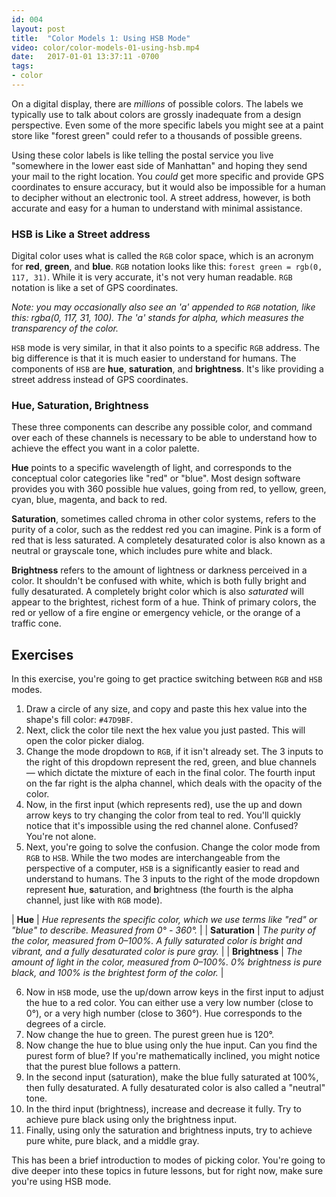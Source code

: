 ```yaml
---
id: 004
layout: post
title:  "Color Models 1: Using HSB Mode"
video: color/color-models-01-using-hsb.mp4
date:   2017-01-01 13:37:11 -0700
tags:
- color
---
```

On a digital display, there are *millions* of possible colors. The labels we typically use to talk about colors are grossly inadequate from a design perspective. Even some of the more specific labels you might see at a paint store like "forest green" could refer to a thousands of possible greens.

Using these color labels is like telling the postal service you live "somewhere in the lower east side of Manhattan" and hoping they send your mail to the right location. You *could* get more specific and provide GPS coordinates to ensure accuracy, but it would also be impossible for a human to decipher without an electronic tool. A street address, however, is both accurate and easy for a human to understand with minimal assistance.

### HSB is Like a Street address

Digital color uses what is called the `RGB` color space, which is an acronym for **red**, **green**, and **blue**. `RGB` notation looks like this: `forest green = rgb(0, 117, 31)`. While it is very accurate, it's not very human readable. `RGB` notation is like a set of GPS coordinates.

*Note: you may occasionally also see an 'a' appended to `RGB` notation, like this: rgba(0, 117, 31, 100). The 'a' stands for alpha, which measures the transparency of the color.*

`HSB` mode is very similar, in that it also points to a specific `RGB` address. The big difference is that it is much easier to understand for humans. The components of `HSB` are **hue**, **saturation**, and **brightness**. It's like providing a street address instead of GPS coordinates.

### Hue, Saturation, Brightness

These three components can describe any possible color, and command over each of these channels is necessary to be able to understand how to achieve the effect you want in a color palette.

**Hue** points to a specific wavelength of light, and corresponds to the conceptual color categories like "red" or "blue". Most design software provides you with 360 possible hue values, going from red, to yellow, green, cyan, blue, magenta, and back to red.

**Saturation**, sometimes called chroma in other color systems, refers to the purity of a color, such as the reddest red you can imagine. Pink is a form of red that is less saturated. A completely desaturated color is also known as a neutral or grayscale tone, which includes pure white and black.

**Brightness** refers to the amount of lightness or darkness perceived in a color. It shouldn't be confused with white, which is both fully bright and fully desaturated. A completely bright color which is also *saturated* will appear to the brightest, richest form of a hue. Think of primary colors, the red or yellow of a fire engine or emergency vehicle, or the orange of a traffic cone.

<!--more-->
## Exercises
In this exercise, you're going to get practice switching between `RGB` and `HSB` modes.

1. Draw a circle of any size, and <span data-keyCombo="copy">copy</span> and <span data-keyCombo="paste">paste</span> this hex value into the shape's fill color: `#47D9BF`.
2. Next, click the color tile next the hex value you just pasted. This will open the color picker dialog.
3. Change the mode dropdown to `RGB`, if it isn't already set. The 3 inputs to the right of this dropdown represent the red, green, and blue channels — which dictate the mixture of each in the final color. The fourth input on the far right is the alpha channel, which deals with the opacity of the color.
4. Now, in the first input (which represents red), use the up and down arrow keys to try changing the color from teal to red. You'll quickly notice that it's impossible using the red channel alone. Confused? You're not alone.
5. Next, you're going to solve the confusion. Change the color mode from `RGB` to `HSB`. While the two modes are interchangeable from the perspective of a computer, `HSB` is a significantly easier to read and understand to humans. The 3 inputs to the right of the mode dropdown represent **h**ue, **s**aturation, and **b**rightness (the fourth is the alpha channel, just like with `RGB` mode).

| **Hue** | *Hue represents the specific color, which we use terms like "red" or "blue" to describe. Measured from 0° - 360°.* |
| **Saturation** | *The purity of the color, measured from 0–100%. A fully saturated color is bright and vibrant, and a fully desaturated color is pure gray.* |
| **Brightness** | *The amount of light in the color, measured from 0–100%. 0% brightness is pure black, and 100% is the brightest form of the color.* |

6. Now in `HSB` mode, use the up/down arrow keys in the first input to adjust the hue to a red color. You can either use a very low number (close to 0°), or a very high number (close to 360°). Hue corresponds to the degrees of a circle.
7. Now change the hue to green. The purest green hue is 120°.
8. Now change the hue to blue using only the hue input. Can you find the purest form of blue? If you're mathematically inclined, you might notice that the purest blue follows a pattern.
9. In the second input (saturation), make the blue fully saturated at 100%, then fully desaturated. A fully desaturated color is also called a "neutral" tone.
10. In the third input (brightness), increase and decrease it fully. Try to achieve pure black using only the brightness input.
11. Finally, using only the saturation and brightness inputs, try to achieve pure white, pure black, and a middle gray.

This has been a brief introduction to modes of picking color. You're going to dive deeper into these topics in future lessons, but for right now, make sure you're using HSB mode.
